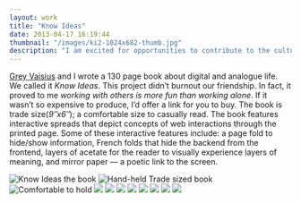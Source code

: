 ```yaml
---
layout: work
title: "Know Ideas"
date: 2013-04-17 16:19:44
thumbnail: "/images/ki2-1024x682-thumb.jpg"
description: "I am excited for opportunities to contribute to the culture of the Internet. Grey Vaisius and I wrote a 130 page book about digital and analogue life."
---
```


[Grey Vaisius](http://greyvy.com/) and I wrote a 130 page book about digital and analogue life. We called it <em>Know Ideas</em>. This project didn’t burnout our friendship. In fact, it proved to me <em>working with others is more fun than working alone</em>. If it wasn’t so expensive to produce, I’d offer a link for you to buy. The book is trade size(<em>9&#8243;x6&#8243;</em>); a comfortable size to casually read. The book features interactive spreads that depict concepts of web interactions through the printed page. Some of these interactive features include: a page fold to hide/show information, French folds that hide the backend from the frontend, layers of acetate for the reader to visually experience layers of meaning, and mirror paper — a poetic link to the screen.

<img src="/images/ki2-1024x682.jpg" alt="Know Ideas the book"/>
<img src="/images/ki4-1024x682.jpg" alt="Hand-held Trade sized book"/>
<img src="/images/ki5-1024x682.jpg" alt="Comfortable to hold"/>
<img src="/images/ki7-1024x682.jpg"/>
<img src="/images/ki8-1024x682.jpg"/>
<img src="/images/ki10-1024x682.jpg"/>
<img src="/images/ki11-1024x682.jpg"/>
<img src="/images/ki9-1024x682.jpg"/>
<img src="/images/ki12-1024x682.jpg"/>
<img src="/images/ki13-1024x682.jpg"/>
<img src="/images/ki14-1024x682.jpg"/>